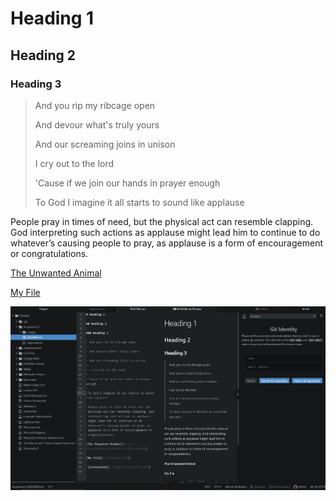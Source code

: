 # Heading 1

## Heading 2

### Heading 3

> And you rip my ribcage open
>
> And devour what's truly yours
>
> And our screaming joins in unison
>
> I cry out to the lord
>
>'Cause if we join our hands in prayer enough
>
>To God I imagine it all starts to sound like applause

 People pray in times of need, but the physical act can resemble clapping. God interpreting such actions as applause might lead him to continue to do whatever’s causing people to pray, as applause is a form of encouragement or congratulations.

[The Unwanted Animal](https://www.youtube.com/watch?v=f6ZPc2dUz6c)

[My File](./responses.txt)

![Screenshot](./images/Screenshot.JPG)
